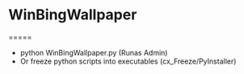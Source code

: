 # WinBingWallpaper
=====

- python WinBingWallpaper.py (Runas Admin)
- Or freeze python scripts into executables (cx_Freeze/PyInstaller)
